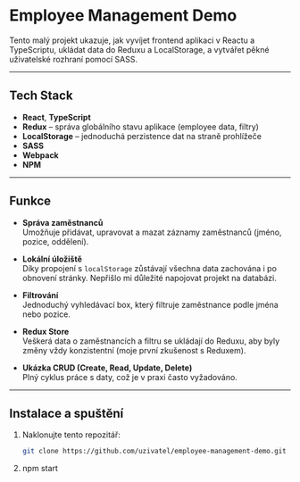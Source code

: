 # Employee Management Demo

Tento malý projekt ukazuje, jak vyvíjet frontend aplikaci v Reactu a TypeScriptu, ukládat data do Reduxu a LocalStorage, a vytvářet pěkné uživatelské rozhraní pomocí SASS.

---

## Tech Stack

- **React**, **TypeScript**
- **Redux** – správa globálního stavu aplikace (employee data, filtry)
- **LocalStorage** – jednoduchá perzistence dat na straně prohlížeče
- **SASS**
- **Webpack**
- **NPM**

---

## Funkce

- **Správa zaměstnanců**  
  Umožňuje přidávat, upravovat a mazat záznamy zaměstnanců (jméno, pozice, oddělení).

- **Lokální úložiště**  
  Díky propojení s `localStorage` zůstávají všechna data zachována i po obnovení stránky. Nepřišlo mi důležité napojovat projekt na databázi.

- **Filtrování**  
  Jednoduchý vyhledávací box, který filtruje zaměstnance podle jména nebo pozice.

- **Redux Store**  
  Veškerá data o zaměstnancích a filtru se ukládají do Reduxu, aby byly změny vždy konzistentní (moje první zkušenost s Reduxem).

- **Ukázka CRUD (Create, Read, Update, Delete)**  
  Plný cyklus práce s daty, což je v praxi často vyžadováno.

---

## Instalace a spuštění

1. Naklonujte tento repozitář:
   ```bash
   git clone https://github.com/uzivatel/employee-management-demo.git

2. npm start
